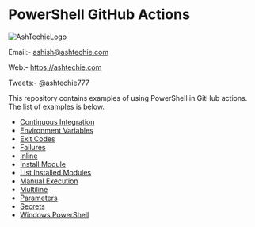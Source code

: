 # PowerShell GitHub Actions

![AshTechieLogo](https://user-images.githubusercontent.com/110538923/192839862-df7a1e9c-6818-4261-8a40-2fc91a7baacd.png)

Email:- ashish@ashtechie.com

Web:- https://ashtechie.com

Tweets:- @ashtechie777

This repository contains examples of using PowerShell in GitHub actions. The list of examples is below.

- [Continuous Integration](./.github/workflows/ci.yaml)
- [Environment Variables](./.github/workflows/envvar.yaml)
- [Exit Codes](./.github/workflows/exitcode.yaml)
- [Failures](./.github/workflows/fails.yaml)
- [Inline](./.github/workflows/inline.yaml)
- [Install Module](./.github/workflows/installmodule.yaml)
- [List Installed Modules](./.github/workflows/modules.yaml)
- [Manual Execution](./.github/workflows/manual.yaml)
- [Multiline](./.github/workflows/multiline.yaml)
- [Parameters](./.github/workflows/parameters.yaml)
- [Secrets](./.github/workflows/secrets.yaml)
- [Windows PowerShell](./.github/workflows/windows.yaml)




